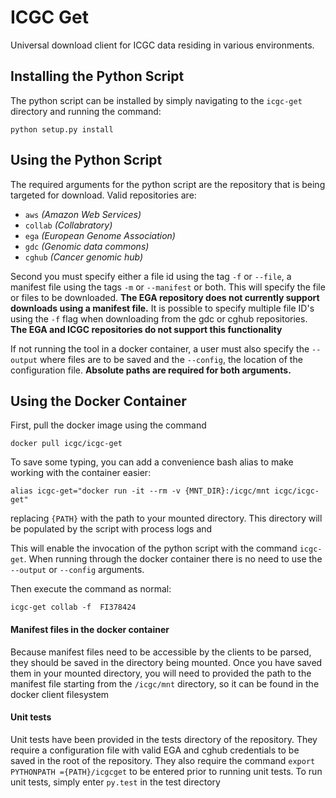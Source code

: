# ICGC Get
Universal download client for ICGC data residing in various environments. 

## Installing the Python Script

The python script can be installed by simply navigating to the `icgc-get` directory and running the command:

```shell
python setup.py install
```

## Using the Python Script

The required arguments for the python script are the repository that is being targeted for download.
Valid repositories are:

* `aws` _(Amazon Web Services)_
* `collab` _(Collabratory)_
* `ega` _(European Genome Association)_
* `gdc` _(Genomic data commons)_
* `cghub` _(Cancer genomic hub)_

Second you must specify either a file id using the tag `-f` or `--file`, a manifest file using the tags `-m` or `--manifest`
or both.  This will specify the file or files to be downloaded.  **The EGA repository does not currently support
downloads using a manifest file.**  It is possible to specify multiple file ID's using the `-f` flag when downloading from the
gdc or cghub repositories.  **The EGA and ICGC repositories do not support this functionality**

If not running the tool in a docker container, a user must also specify the `--output` where files are to be saved
and the `--config`, the location of the configuration file.  **Absolute paths are required for both arguments.**

## Using the Docker Container

First, pull the docker image using the command

`docker pull icgc/icgc-get`

To save some typing, you can add a convenience bash alias to make working with the container easier:

```shell
alias icgc-get="docker run -it --rm -v {MNT_DIR}:/icgc/mnt icgc/icgc-get"
```

replacing `{PATH}` with the path to your mounted directory. This directory will be populated by the script with
process logs and


This will enable the invocation of the python script with the command `icgc-get`.  When running through the docker container there is no
 need to use the `--output` or `--config` arguments.

Then execute the command as normal:

```shell
icgc-get collab -f  FI378424
```

#### Manifest files in the docker container

Because manifest files need to be accessible by the clients to be parsed, they should be saved in the directory being mounted.
Once you have saved them in your mounted directory, you will need to provided the path to the manifest file starting from the `/icgc/mnt` directory, so it can be found in the docker client filesystem


#### Unit tests

Unit tests have been provided in the tests directory of the repository.  They require a configuration file with valid
EGA and cghub credentials to be saved in the root of the repository.  They also require the command
`export PYTHONPATH ={PATH}/icgcget` to be entered prior to running unit tests.  To run unit tests, simply enter
`py.test` in the test directory



